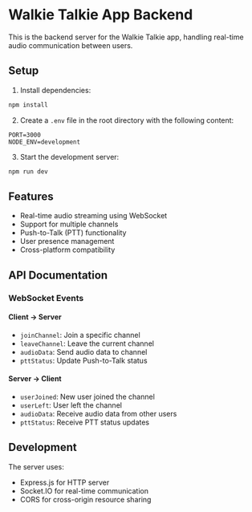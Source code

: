 # Walkie Talkie App Backend

This is the backend server for the Walkie Talkie app, handling real-time audio communication between users.

## Setup

1. Install dependencies:

```bash
npm install
```

2. Create a `.env` file in the root directory with the following content:

```
PORT=3000
NODE_ENV=development
```

3. Start the development server:

```bash
npm run dev
```

## Features

- Real-time audio streaming using WebSocket
- Support for multiple channels
- Push-to-Talk (PTT) functionality
- User presence management
- Cross-platform compatibility

## API Documentation

### WebSocket Events

#### Client -> Server

- `joinChannel`: Join a specific channel
- `leaveChannel`: Leave the current channel
- `audioData`: Send audio data to channel
- `pttStatus`: Update Push-to-Talk status

#### Server -> Client

- `userJoined`: New user joined the channel
- `userLeft`: User left the channel
- `audioData`: Receive audio data from other users
- `pttStatus`: Receive PTT status updates

## Development

The server uses:

- Express.js for HTTP server
- Socket.IO for real-time communication
- CORS for cross-origin resource sharing
